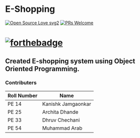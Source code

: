 # E-Shopping
[![Open Source Love svg2](https://badges.frapsoft.com/os/v2/open-source.svg?v=103)](https://github.com/kanishk7559/E-Shopping/)    [![PRs Welcome](https://img.shields.io/badge/PRs-welcome-brightgreen.svg?style=flat-square)](http://makeapullrequest.com)
# [![forthebadge](https://forthebadge.com/images/badges/made-with-c-plus-plus.svg)](https://forthebadge.com)
## Created E-shopping system using Object Oriented Programming.

### Contributers

| Roll Number | Name |
| ------ | ------ |
| PE 14 | Kanishk Jamgaonkar |
| PE 25 | Archita Dhande |
| PE 33 | Dhruv Chechani |
| PE 54 | Muhammad Arab |


